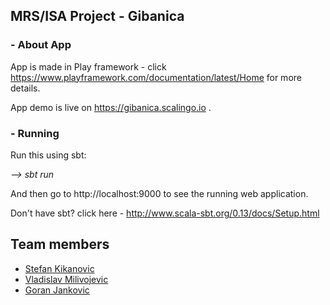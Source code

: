 <h2> <b> MRS/ISA Project - Gibanica </b> </h2>

<h3>- About App </h3>

App is made in Play framework - click https://www.playframework.com/documentation/latest/Home for more details.

App demo is live on https://gibanica.scalingo.io .

<h3>- Running </h3>

Run this using sbt:

<i>--> sbt run </i>

And then go to http://localhost:9000 to see the running web application.

Don't have sbt? click here - http://www.scala-sbt.org/0.13/docs/Setup.html

## Team members
* [Stefan Kikanovic](https://github.com/foo4foo)
* [Vladislav Milivojevic](https://github.com/Vladk2)
* [Goran Jankovic](https://github.com/gogeccc)
